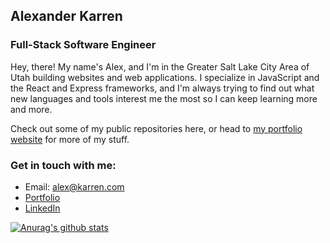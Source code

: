 ## Alexander Karren
### Full-Stack Software Engineer

Hey, there! My name's Alex, and I'm in the Greater Salt Lake City Area of Utah building websites and web applications. I specialize in JavaScript and the React and Express frameworks, and I'm always trying to find out what new languages and tools interest me the most so I can keep learning more and more.

Check out some of my public repositories here, or head to [my portfolio website](https://alexanderkarren.com) for more of my stuff.

### Get in touch with me:

* Email: [alex@karren.com](alex@karren.com)
* [Portfolio](https://alexanderkarren.com)
* [LinkedIn](https://www.linkedin.com/in/alexander-karren/)

[![Anurag's github stats](https://github-readme-stats.vercel.app/api?username=AlexanderKarren)](https://github.com/anuraghazra/github-readme-stats)
